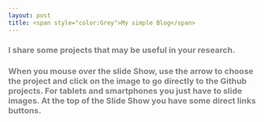```yaml
---
layout: post
title: <span style="color:Grey">My simple Blog</span>
---
```


### <span style="color:Grey">I share some projects that may be useful in your research.</span>

### <span style="color:Grey">When you mouse over the slide Show, use the arrow to choose the project and click on the image to go directly to the Github projects. For tablets and smartphones you just have to slide images. At the top of the Slide Show you have some direct links buttons.</span>





